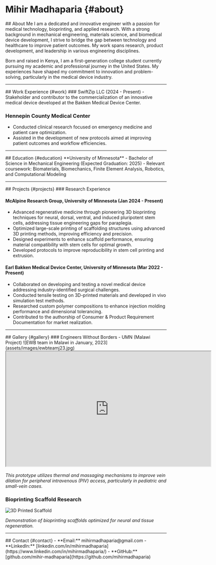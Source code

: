 # Mihir Madhaparia {#about}

<section class="section" id="about">
## About Me 
I am a dedicated and innovative engineer with a passion for medical technology, bioprinting, and applied research. With a strong background in mechanical engineering, materials science, and biomedical device development, I strive to bridge the gap between technology and healthcare to improve patient outcomes. My work spans research, product development, and leadership in various engineering disciplines.

Born and raised in Kenya, I am a first-generation college student currently pursuing my academic and professional journey in the United States. My experiences have shaped my commitment to innovation and problem-solving, particularly in the medical device industry.
</section>

---

<section class="section" id="work">
## Work Experience {#work}
### SwiftZip LLC (2024 - Present)
- Stakeholder and contributor to the commercialization of an innovative medical device developed at the Bakken Medical Device Center.

### Hennepin County Medical Center
- Conducted clinical research focused on emergency medicine and patient care optimization.
- Assisted in the development of new protocols aimed at improving patient outcomes and workflow efficiencies.
</section>

---

<section class="section" id="education">
## Education {#education}
**University of Minnesota**
- Bachelor of Science in Mechanical Engineering (Expected Graduation: 2025)
- Relevant coursework: Biomaterials, Biomechanics, Finite Element Analysis, Robotics, and Computational Modeling
</section>

---

<section class="section" id="projects">
## Projects {#projects}
### Research Experience  

#### McAlpine Research Group, University of Minnesota (Jan 2024 - Present)
- Advanced regenerative medicine through pioneering 3D bioprinting techniques for neural, dorsal, ventral, and induced pluripotent stem cells, addressing tissue engineering gaps for paraplegia.
- Optimized large-scale printing of scaffolding structures using advanced 3D printing methods, improving efficiency and precision.
- Designed experiments to enhance scaffold performance, ensuring material compatibility with stem cells for optimal growth.
- Developed protocols to improve reproducibility in stem cell printing and extrusion.

#### Earl Bakken Medical Device Center, University of Minnesota (Mar 2022 - Present)
- Collaborated on developing and testing a novel medical device addressing industry-identified surgical challenges.
- Conducted tensile testing on 3D-printed materials and developed in vivo simulation test methods.
- Researched custom polymer compositions to enhance injection molding performance and dimensional tolerancing.
- Contributed to the authorship of Consumer & Product Requirement Documentation for market realization.
</section>

---


<section class="section" id="gallery">
## Gallery {#gallery}
### Engineers Without Borders - UMN (Malawi Project)  
![EWB team in Malawi in January, 2023](assets/images/ewbteamj23.jpg)

<iframe src="https://drive.google.com/file/d/1RnbMXfTiYPPIkiVAcxxdpy5RfMIcrQ28/preview" 
        width="640" height="360" allow="autoplay"></iframe>

*This prototype utilizes thermal and massaging mechanisms to improve vein dilation for peripheral intravenous (PIV) access, particularly in pediatric and small-vein cases.*

### Bioprinting Scaffold Research  
![3D Printed Scaffold](assets/images/scaffold.HEIC)

*Demonstration of bioprinting scaffolds optimized for neural and tissue regeneration.*
</section>

---

<section class="section" id="contact">
## Contact {#contact}
- **Email:** mihirmadhaparia@gmail.com  
- **LinkedIn:** [linkedin.com/in/mihirmadhaparia](https://www.linkedin.com/in/mihirmadhaparia/)  
- **GitHub:** [github.com/mihir-madhaparia](https://github.com/mihirmadhaparia)  
</section>
